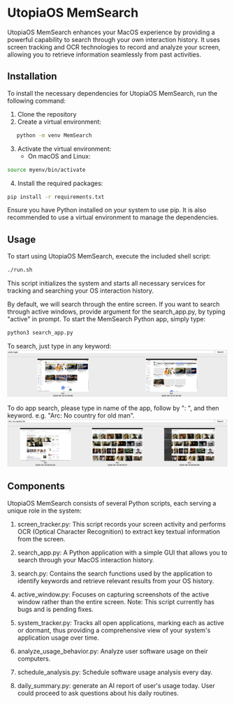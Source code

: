 # UtopiaOS MemSearch

UtopiaOS MemSearch enhances your MacOS experience by providing a powerful capability to search through your own interaction history. It uses screen tracking and OCR technologies to record and analyze your screen, allowing you to retrieve information seamlessly from past activities.

## Installation
To install the necessary dependencies for UtopiaOS MemSearch, run the following command:

1. Clone the repository
2. Create a virtual environment:
```bash
   python -m venv MemSearch
```

3. Activate the virtual environment:
   - On macOS and Linux:
```bash
source myenv/bin/activate
```

4. Install the required packages:
```bash
pip install -r requirements.txt
```
Ensure you have Python installed on your system to use pip. It is also recommended to use a virtual environment to manage the dependencies.

## Usage
To start using UtopiaOS MemSearch, execute the included shell script:

```bash
./run.sh
```
This script initializes the system and starts all necessary services for tracking and searching your OS interaction history.

By default, we will search through the entire screen. If you want to search through active windows, provide argument for the search_app.py, by typing "active" in prompt. To start the MemSearch Python app, simply type:

```bash
python3 search_app.py
```

To search, just type in any keyword:
![General Search](examples/general.png)

To do app search, please type in name of the app, follow by ": ", and then keyword. e.g. "Arc: No country for old man". 
![App Search](examples/app%20search.png)


## Components
UtopiaOS MemSearch consists of several Python scripts, each serving a unique role in the system:

1. screen_tracker.py: This script records your screen activity and performs OCR (Optical Character Recognition) to extract key textual information from the screen.

2. search_app.py: A Python application with a simple GUI that allows you to search through your MacOS interaction history.

3. search.py: Contains the search functions used by the application to identify keywords and retrieve relevant results from your OS history.

4. active_window.py: Focuses on capturing screenshots of the active window rather than the entire screen. Note: This script currently has bugs and is pending fixes.

5. system_tracker.py: Tracks all open applications, marking each as active or dormant, thus providing a comprehensive view of your system's application usage over time.

6. analyze_usage_behavior.py: Analyze user software usage on their computers.

7. schedule_analysis.py: Schedule software usage analysis every day. 

8. daily_summary.py: generate an AI report of user's usage today. User could proceed to ask questions about his daily routines. 
